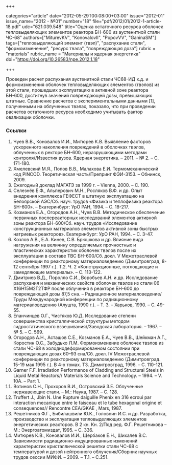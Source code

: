 +++

categories="article"
date="2012-05-29T00:08:00+03:00"
issue="2012-01"
issue_name="2012 - №01"
number="18"
file="pdf/2012/01/2012-1-article-18.pdf"
udc="621.039.548"
title="Оценка остаточного ресурса оболочек тепловыделяющих элементов реактора БН-600 из аустенитной стали ЧС-68"
authors=["MiturevKV", "KonovalovII", "PopovVV", "GaninaSM"]
tags=["тепловыделяющий элемент (твэл)", "распухание стали", "формоизменение", "ресурс твэла", "повреждающая доза"]
rubric = "materials"
rubric_name = "Материалы и ядерная энергетика"
doi="https://doi.org/10.26583/npe.2012.1.18"

+++

Проведен расчет распухания аустенитной стали ЧС68-ИД х.д. и формоизменения оболочек тепловыделяющих элементов (твэлов) из этой стали, прошедших эксплуатацию в активной зоне реактора БН-600, достигнув значений повреждающей дозы, превышающих штатные. Сравнение расчетов с экспериментальными данными [1], полученными на облученных твэлах, показало, что при проведении расчетов остаточного ресурса необходимо учитывать фактор овализации оболочки.

### Ссылки

1. Чуев В.В., Коновалов И.И., Митюрев К.В. Выявление факторов ускоренного накопления повреждений в оболочках твэлов, облученных в ректоре БН-600, неразрушающими методами контроля//Известия вузов. Ядерная энергетика. – 2011. – № 2. – С. 171-180.
2. Хмелевский М.Я., Попов В.В., Малахова Е.И. Термомеханический код PINCOD. Теоретическая часть/Препринт ФЭИ-3153. – Обнинск, 2009.
3. Ежегодный доклад МАГАТЭ за 1999 г. – Vienna, 2000. – С. 190.
4. Селезнёв Е.Ф., Альперович М.Н., Росляков В.Ф. и др. Опыт внедрения комплекса ГЕФЕСТ в штатную эксплуатацию на Белоярской АЭС/Сб. науч. трудов «Физика и теплофизика реактора БН-600». – Екатеринбург: УрО РАН, 1994. – С. 18-217.
5. Козманов Е.А., Огородов А.Н., Чуев В.В. Методическое обеспечение первичных послереакторных исследований элементов активной зоны реактора БН-600/Сб. науч. трудов «Исследование конструкционных материалов элементов активной зоны быстрых натриевых реакторов». Екатеринбург: УрО РАН, 1994. – С. 3-47.
6. Козлов А.В., Е.А. Кинев, С.В. Брюшкова и др. Влияние вида нагружения на величину определяемых прочностных и пластических характеристик оболочек твэлов после их эксплуатации в составе ТВС БН-600/Сб. докл. V Межотраслевой конференции по реакторному материаловедению (Димитровград, 8-12 сентября 1997 г.). Т.2. Ч. 2 «Конструкционные, поглощающие и замедляющие материалы». – С. 113-122.
7. Дмитриев В.Д., Поролло С.И., Воробьев А.Н. и др. Исследование распухания и механических свойств оболочек твэлов из стали 06 Х16Н15М2Г2ТФР после облучения в реакторе БН-600 до повреждающей дозы 87,5 сна. – Радиационное материаловедение/Труды Международной конференции по радиационному материаловедению (Алушта, 1990 г.). – Т. 3. – Харьков, 1990. – С. 49-55.
8. Епанчинцев О.Г., Чистяков Ю.Д. Исследование степени совершенства кристаллической структуры методом гидростатического взвешивания//Заводская лаборатория. – 1967. – № 5. – С. 569.
9. Огородов А.Н., Асташов С.Е., Козманов Е.А., Чуев В.В., Шейкман А.Г., Коростин О.С., Забудько Л.М. Формоизменение оболочек твэлов из стали ЧС-68 в холоднодеформированном состоянии при повреждающих дозах 60–93 сна/Сб. докл. IV Межотраслевой конференции по реакторному материаловедению (Димитровград. 15-19 мая 1995 г.). В 4-х томах. Т3. Димитровград, 1996. – С. 110-121.
10. Garner F.F. Irradiation Performance of Cladding and Structural Steels in Liquid Metal Reactors// Materials Science and Technology. – 1994. – V. 10A. – Part 1.
11. Вотинов С.Н., Прохоров В.И., Островский З.Е. Облученные нержавеющие стали. – М.: Наука, 1987. – С. 128.
12. Truffert J., Jbin N. Une Rupture daiguille Phenix en 316 ecroui par interaction mecanique entre le faisceau et le tube hexagonal origine et consequences// Rencontre CEA/GKAE , Mars, 1987.
13. Решетников Ф.Г., Бибилашвили Ю.К., Головнин И.С. и др. Разработка, производство и эксплуатация тепловыделяющих элементов энергетических реакторов. В 2 кн. Кн. 2/Под ред. Ф.Г. Решетникова – М.: Энергоатомиздат, 1995. – С. 336.
14. Митюрев К.В., Коновалов И.И., Щербаков Е.Н., Шихалев В.С. Зависимости радиационно-индуцированных изменений характеристик кристаллической решетки стали ЧС-68 с температурой и дозой нейтронного облучения/Сборник научных трудов сессии МИФИ. – 2009. – Т.1. – С.251.